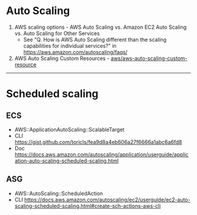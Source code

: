 # Auto Scaling

1. AWS scaling options - AWS Auto Scaling vs. Amazon EC2 Auto Scaling vs. Auto Scaling for Other Services
    - See "Q. How is AWS Auto Scaling different than the scaling capabilities for individual services?" in https://aws.amazon.com/autoscaling/faqs/
2. AWS Auto Scaling Custom Resources - [aws/aws-auto-scaling-custom-resource](https://github.com/aws/aws-auto-scaling-custom-resource)

---

# Scheduled scaling

## ECS
- AWS::ApplicationAutoScaling::ScalableTarget
- CLI https://gist.github.com/toricls/fea9d8a4eb606a27f6666a1abc6a6fd8
- Doc https://docs.aws.amazon.com/autoscaling/application/userguide/application-auto-scaling-scheduled-scaling.html

## ASG
- AWS::AutoScaling::ScheduledAction
- CLI https://docs.aws.amazon.com/autoscaling/ec2/userguide/ec2-auto-scaling-scheduled-scaling.html#create-sch-actions-aws-cli
